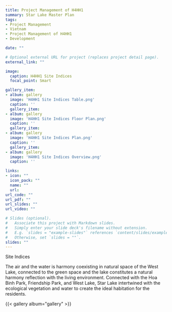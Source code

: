 ```yaml
---
title: Project Management of H4HH1 
summary: Star Lake Master Plan
tags:
- Project Management
- Vietnam
- Project Management of H4HH1
- Development

date: ""

# Optional external URL for project (replaces project detail page).
external_link: ""

image:
  caption: H4HH1 Site Indices
  focal_point: Smart

gallery_item: 
- album: gallery
  image: 'H4HH1 Site Indices Table.png'
  caption: ''
  gallery_item: 
- album: gallery
  image: 'H4HH1 Site Indices Floor Plan.png'
  caption: ''
  gallery_item: 
- album: gallery
  image: 'H4HH1 Site Indices Plan.png'
  caption: ''
  gallery_item: 
- album: gallery
  image: 'H4HH1 Site Indices Overview.png'
  caption: ''

links:
- icon: ""
  icon_pack: ""
  name: ""
  url: 
url_code: ""
url_pdf: ""
url_slides: ""
url_video: ""

# Slides (optional).
#   Associate this project with Markdown slides.
#   Simply enter your slide deck's filename without extension.
#   E.g. `slides = "example-slides"` references `content/slides/example-slides.md`.
#   Otherwise, set `slides = ""`.
slides: ""
---
```



Site Indices

The air and the water is harmony coexisting in natural space of the West Lake, connected to the green space and the lake constitutes a natural harmony reflection with the living environment. Connected with the Hoa Binh Park, Friendship Park, and West Lake, Star Lake intertwined with the ecological vegetation and water to create the ideal habitation for the residents.

{{< gallery album="gallery" >}}
